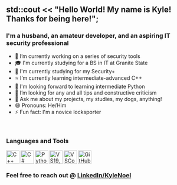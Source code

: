 ## std::cout << "Hello World! My name is Kyle! Thanks for being here!";
### I'm a husband, an amateur developer, and an aspiring IT security professional

- 🔭 I’m currently working on a series of security tools
- 🎓 I'm currently studying for a BS in IT at Granite State
- 📖 I'm currently studying for my Security+
- ⭐ I’m currently learning intermediate-advanced C++
- 🌠 I'm looking forward to learning intermediate Python
- 🔎 I’m looking for any and all tips and constructive criticism
- 💬 Ask me about my projects, my studies, my dogs, anything!
- 😄 Pronouns: He/Him
- ⚡ Fun fact: I'm a novice locksporter

<br />

### Languages and Tools

<img align="left" alt="C++" width="36px" src="https://user-images.githubusercontent.com/107530049/174661167-768e33c4-2ea5-460c-84d9-4498d27b45eb.svg" /> 
<img align="left" alt="C#" width="36px" src="https://user-images.githubusercontent.com/107530049/174661722-8eadc960-4709-48f7-a966-72fb5754e9d0.png" /> 
<img align="left" alt="Python" width="36px" src="https://user-images.githubusercontent.com/107530049/174661888-ebf3a6ea-cb30-459d-951c-98bd0f42e5e6.png" />
<img align="left" alt="VS19,22" width="36px" src="https://user-images.githubusercontent.com/107530049/174660588-516cebf4-b091-4b29-955b-6668ba610761.png" /> 
<img align="left" alt="VSCode" width="36px" src="https://user-images.githubusercontent.com/107530049/174661975-dcdbc732-394e-435a-9701-4f928fb43e96.png" /> 
<img align="left" alt="GitHub" width="36px" src="https://user-images.githubusercontent.com/107530049/174662365-a616d357-f351-4be8-811d-7c0cae7bcd09.png" />
<br />
<br />

### Feel free to reach out @ [LinkedIn/KyleNoel](https://www.linkedin.com/in/kylenoel/)
